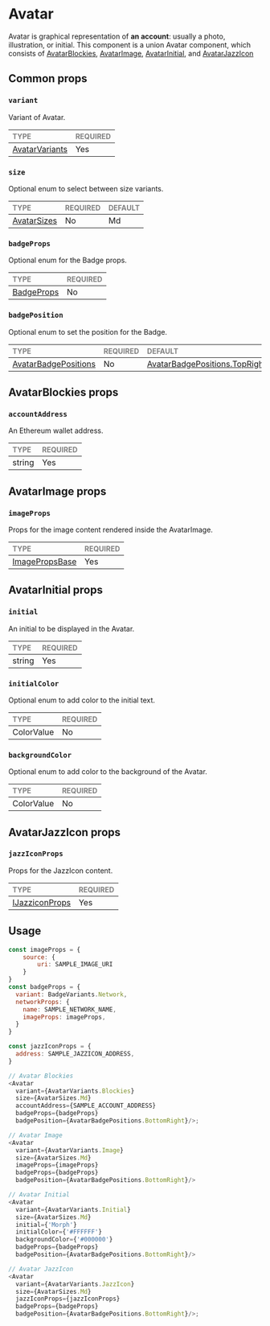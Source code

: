 # Avatar

Avatar is graphical representation of **an account**: usually a photo, illustration, or initial.
This component is a union Avatar component, which consists of [AvatarBlockies](./variants/AvatarBlockies/AvatarBlockies.tsx), [AvatarImage](./variants/AvatarImage/AvatarImage.tsx), [AvatarInitial](./variants/AvatarInitial/AvatarInitial.tsx), and [AvatarJazzIcon](./variants/AvatarJazzIcon/AvatarJazzIcon.tsx)

## Common props

### `variant`

Variant of Avatar.

| <span style="color:gray;font-size:14px">TYPE</span> | <span style="color:gray;font-size:14px">REQUIRED</span> |
| :-------------------------------------------------- | :------------------------------------------------------ |
| [AvatarVariants](./Avatar.types.ts)                                              | Yes                                                     |

### `size`

Optional enum to select between size variants.

| <span style="color:gray;font-size:14px">TYPE</span> | <span style="color:gray;font-size:14px">REQUIRED</span> | <span style="color:gray;font-size:14px">DEFAULT</span> |
| :-------------------------------------------------- | :------------------------------------------------------ | :----------------------------------------------------- |
| [AvatarSizes](../../Avatar.types.ts)          | No                                                     | Md                                                     |

### `badgeProps` 

Optional enum for the Badge props.

| <span style="color:gray;font-size:14px">TYPE</span> | <span style="color:gray;font-size:14px">REQUIRED</span> |
| :-------------------------------------------------- | :------------------------------------------------------ |
| [BadgeProps](../../../../Badges/Badge/Badge.types.ts)                                      | No                                                     |

### `badgePosition`

Optional enum to set the position for the Badge.

| <span style="color:gray;font-size:14px">TYPE</span> | <span style="color:gray;font-size:14px">REQUIRED</span> | <span style="color:gray;font-size:14px">DEFAULT</span> |
| :-------------------------------------------------- | :------------------------------------------------------ | :----------------------------------------------------- |
| [AvatarBadgePositions](../../Avatar.types.ts)          | No                                                     | [AvatarBadgePositions.TopRight](../../Avatar.types.ts)

## AvatarBlockies props

### `accountAddress`

An Ethereum wallet address.

| <span style="color:gray;font-size:14px">TYPE</span> | <span style="color:gray;font-size:14px">REQUIRED</span> |
| :-------------------------------------------------- | :------------------------------------------------------ |
| string                                              | Yes                                                     |

## AvatarImage props

### `imageProps`

Props for the image content rendered inside the AvatarImage.

| <span style="color:gray;font-size:14px">TYPE</span> | <span style="color:gray;font-size:14px">REQUIRED</span> |
| :-------------------------------------------------- | :------------------------------------------------------ |
| [ImagePropsBase](https://reactnative.dev/docs/images)                                              | Yes                                                      |

## AvatarInitial props

### `initial`

An initial to be displayed in the Avatar.

| <span style="color:gray;font-size:14px">TYPE</span> | <span style="color:gray;font-size:14px">REQUIRED</span> |
| :-------------------------------------------------- | :------------------------------------------------------ |
| string                                              | Yes                                                      |

### `initialColor`

Optional enum to add color to the initial text.

| <span style="color:gray;font-size:14px">TYPE</span> | <span style="color:gray;font-size:14px">REQUIRED</span> |
| :-------------------------------------------------- | :------------------------------------------------------ |
| ColorValue                                              | No                                                     |

### `backgroundColor`

Optional enum to add color to the background of the Avatar.

| <span style="color:gray;font-size:14px">TYPE</span> | <span style="color:gray;font-size:14px">REQUIRED</span> |
| :-------------------------------------------------- | :------------------------------------------------------ |
| ColorValue                                              | No                                                     |

## AvatarJazzIcon props

### `jazzIconProps`

Props for the JazzIcon content.

| <span style="color:gray;font-size:14px">TYPE</span> | <span style="color:gray;font-size:14px">REQUIRED</span> |
| :-------------------------------------------------- | :------------------------------------------------------ |
| [IJazziconProps](https://www.npmjs.com/package/react-native-jazzicon)                                              | Yes                                                     |

## Usage

```javascript
const imageProps = {
    source: {
        uri: SAMPLE_IMAGE_URI
    }
}
const badgeProps = {
  variant: BadgeVariants.Network,
  networkProps: {
    name: SAMPLE_NETWORK_NAME,
    imageProps: imageProps,
  }
}

const jazzIconProps = {
  address: SAMPLE_JAZZICON_ADDRESS,
}

// Avatar Blockies
<Avatar
  variant={AvatarVariants.Blockies}
  size={AvatarSizes.Md}
  accountAddress={SAMPLE_ACCOUNT_ADDRESS}
  badgeProps={badgeProps}
  badgePosition={AvatarBadgePositions.BottomRight}/>;

// Avatar Image
<Avatar
  variant={AvatarVariants.Image}
  size={AvatarSizes.Md}
  imageProps={imageProps}
  badgeProps={badgeProps}
  badgePosition={AvatarBadgePositions.BottomRight}/>

// Avatar Initial
<Avatar
  variant={AvatarVariants.Initial}
  size={AvatarSizes.Md}
  initial={'Morph'} 
  initialColor={'#FFFFFF'}
  backgroundColor={'#000000'}
  badgeProps={badgeProps}
  badgePosition={AvatarBadgePositions.BottomRight}/>

// Avatar JazzIcon
<Avatar 
  variant={AvatarVariants.JazzIcon}
  size={AvatarSizes.Md}
  jazzIconProps={jazzIconProps}
  badgeProps={badgeProps}
  badgePosition={AvatarBadgePositions.BottomRight}/>;
```


